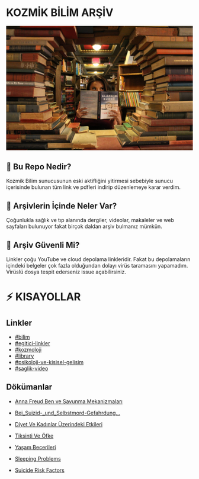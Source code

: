 # KOZMİK BİLİM ARŞİV
![Science Picture](lib.jpg)

## 🤔 Bu Repo Nedir?
Kozmik Bilim sunucusunun eski aktifliğini yitirmesi sebebiyle sunucu içerisinde bulunan tüm link ve pdfleri indirip düzenlemeye karar verdim.

## 🔎 Arşivlerin İçinde Neler Var?
Çoğunlukla sağlık ve tıp alanında dergiler, videolar, makaleler ve web sayfaları bulunuyor fakat birçok daldan arşiv bulmanız mümkün. 

## 🔗 Arşiv Güvenli Mi?
Linkler çoğu YouTube ve cloud depolama linkleridir. Fakat bu depolamaların içindeki belgeler çok fazla olduğundan dolayı virüs taramasını yapamadım. Virüslü dosya tespit ederseniz issue açabilirsiniz.

# ⚡️ KISAYOLLAR
## **Linkler**
- [#bilim](links/bilim.md)
- [#egitici-linkler](links/egitici-linkler.md)
- [#kozmoloji](links/kozmoloji.md)
- [#library](links/library.md)
- [#psikoloji-ve-kisisel-gelisim](links/psikoloji-kisisel-gelisim.md)
- [#saglik-video](links/saglik-video.md)

## **Dökümanlar**
- [Anna Freud Ben ve Savunma Mekanizmaları](documents/anna-freud-savunma-mekanizmalari.pdf)

- [Bei_Suizid-_und_Selbstmord-Gefahrdung...](documents/Bei_Suizid-_und_Selbstmord-Gefahrdung_gilt_es_Anzeichen_und_Signale_rechtzeitig_zu_erkennen__Stiftun.pdf)

- [Diyet Ve Kadınlar Üzerindeki Etkileri](documents/diyet-ve-kadinlar.pdf)

- [Tiksinti Ve Öfke](documents/tiksinti-ofke.pdf)

- [Yaşam Becerileri](documents/yasam-becerileri.pdf)

- [Sleeping Problems](documents/sleeping-problems.pdf)

- [Suicide Risk Factors](documents/suicide-risk-factors.pdf)


